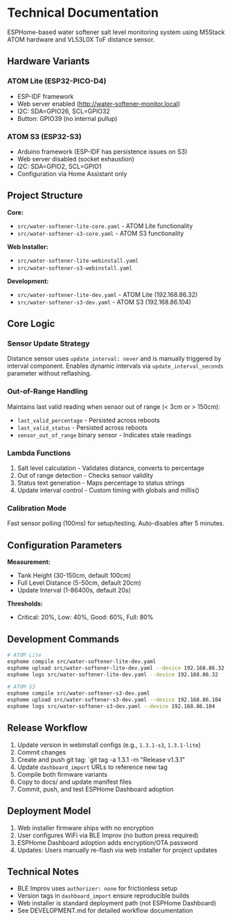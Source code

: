 # Technical Documentation

ESPHome-based water softener salt level monitoring system using M5Stack ATOM hardware and VL53L0X ToF distance sensor.

## Hardware Variants

### ATOM Lite (ESP32-PICO-D4)
- ESP-IDF framework
- Web server enabled (http://water-softener-monitor.local)
- I2C: SDA=GPIO26, SCL=GPIO32
- Button: GPIO39 (no internal pullup)

### ATOM S3 (ESP32-S3)
- Arduino framework (ESP-IDF has persistence issues on S3)
- Web server disabled (socket exhaustion)
- I2C: SDA=GPIO2, SCL=GPIO1
- Configuration via Home Assistant only

## Project Structure

**Core:**
- `src/water-softener-lite-core.yaml` - ATOM Lite functionality
- `src/water-softener-s3-core.yaml` - ATOM S3 functionality

**Web Installer:**
- `src/water-softener-lite-webinstall.yaml`
- `src/water-softener-s3-webinstall.yaml`

**Development:**
- `src/water-softener-lite-dev.yaml` - ATOM Lite (192.168.86.32)
- `src/water-softener-s3-dev.yaml` - ATOM S3 (192.168.86.104)

## Core Logic

### Sensor Update Strategy
Distance sensor uses `update_interval: never` and is manually triggered by interval component. Enables dynamic intervals via `update_interval_seconds` parameter without reflashing.

### Out-of-Range Handling
Maintains last valid reading when sensor out of range (< 3cm or > 150cm):
- `last_valid_percentage` - Persisted across reboots
- `last_valid_status` - Persisted across reboots
- `sensor_out_of_range` binary sensor - Indicates stale readings

### Lambda Functions
1. Salt level calculation - Validates distance, converts to percentage
2. Out of range detection - Checks sensor validity
3. Status text generation - Maps percentage to status strings
4. Update interval control - Custom timing with globals and millis()

### Calibration Mode
Fast sensor polling (100ms) for setup/testing. Auto-disables after 5 minutes.

## Configuration Parameters

**Measurement:**
- Tank Height (30-150cm, default 100cm)
- Full Level Distance (5-50cm, default 20cm)
- Update Interval (1-86400s, default 20s)

**Thresholds:**
- Critical: 20%, Low: 40%, Good: 60%, Full: 80%

## Development Commands

```bash
# ATOM Lite
esphome compile src/water-softener-lite-dev.yaml
esphome upload src/water-softener-lite-dev.yaml --device 192.168.86.32
esphome logs src/water-softener-lite-dev.yaml --device 192.168.86.32

# ATOM S3
esphome compile src/water-softener-s3-dev.yaml
esphome upload src/water-softener-s3-dev.yaml --device 192.168.86.104
esphome logs src/water-softener-s3-dev.yaml --device 192.168.86.104
```

## Release Workflow

1. Update version in webinstall configs (e.g., `1.3.1-s3`, `1.3.1-lite`)
2. Commit changes
3. Create and push git tag: `git tag -a 1.3.1 -m "Release v1.3.1"
4. Update `dashboard_import` URLs to reference new tag
5. Compile both firmware variants
6. Copy to docs/ and update manifest files
7. Commit, push, and test ESPHome Dashboard adoption

## Deployment Model

1. Web installer firmware ships with no encryption
2. User configures WiFi via BLE Improv (no button press required)
3. ESPHome Dashboard adoption adds encryption/OTA password
4. Updates: Users manually re-flash via web installer for project updates

## Technical Notes

- BLE Improv uses `authorizer: none` for frictionless setup
- Version tags in `dashboard_import` ensure reproducible builds
- Web installer is standard deployment path (not ESPHome Dashboard)
- See DEVELOPMENT.md for detailed workflow documentation
